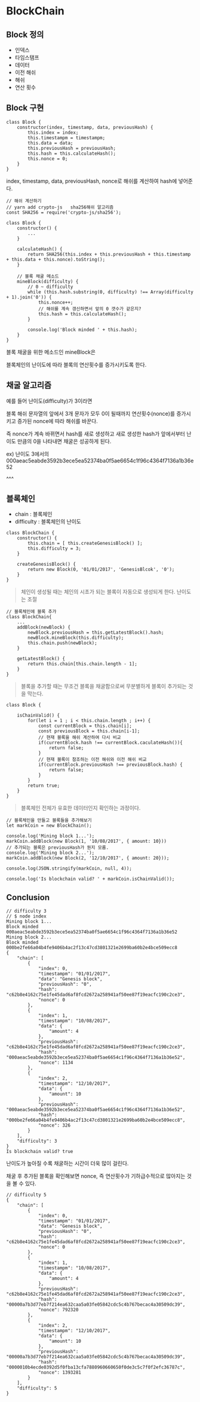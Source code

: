 # BlockChain

## Block 정의
- 인덱스
- 타임스탬프
- 데이터
- 이전 해쉬
- 해쉬
- 연산 횟수

## Block 구현
~~~
class Block {
    constructor(index, timestamp, data, previousHash) {
        this.index = index;
		this.timestampm = timestampm;
		this.data = data;
		this.previousHash = previousHash;
		this.hash = this.calculateHash();
		this.nonce = 0;
    }
}
~~~
index, timestamp, data, previousHash, nonce로 해쉬를 계산하여 hash에 넣어준다.

~~~
// 해쉬 계산하기
// yarn add crypto-js   sha256해쉬 알고리즘
const SHA256 = require('crypto-js/sha256');

class Block {
    constructor() {
        ...
    }

    calculateHash() {
        return SHA256(this.index + this.previousHash + this.timestamp + this.data + this.nonce).toString();
    }

    // 블록 채굴 메소드
    mineBlock(difficulty) {
		// 0 ~ difficulty
		while (this.hash.substring(0, difficulty) !== Array(difficulty + 1).join('0')) {
			this.nonce++;
			// 해쉬를 계속 갱신하면서 앞의 0 갯수가 같은지?
			this.hash = this.calculateHash();
		}

		console.log('Block minded ' + this.hash);
	}
}
~~~
블록 채굴을 위한 메소드인 mineBlock은

블록체인의 난이도에 따라 블록의 연산횟수를 증가시키도록 한다.

## 채굴 알고리즘

예를 들어 난이도(difficulty)가 3이라면

블록 해쉬 문자열의 앞에서 3개 문자가 모두 0이 될때까지 연산횟수(nonce)를 증가시키고 증가된 nonce에 따라 해쉬를 바꾼다.

즉 nonce가 계속 바뀌면서 hash를 새로 생성하고 새로 생성한 hash가 앞에서부터 난이도 만큼의 0을 나타내면 
채굴은 성공하게 된다.

ex) 
난이도 3에서의 
000aeac5eabde3592b3ece5ea52374ba0f5ae6654c1f96c4364f7136a1b36e52

^^^

## 블록체인
- chain : 블록체인
- difficulty : 블록체인의 난이도
~~~
class BlockChain {
    constructor() {
        this.chain = [ this.createGenesisBlock() ];
        this.difficulty = 3;
    }

    createGenesisBlock() {
        return new Block(0, '01/01/2017', 'GenesisBlcok', '0');
    }
}
~~~
> 체인이 생성될 때는 체인의 시초가 되는 블록이 자동으로 생성되게 한다.
> 난이도는 조절
~~~
// 블록체인에 블록 추가
class BlockChain{
    ...
    addBlock(newBlock) {
        newBlock.previousHash = this.getLatestBlock().hash;
        newBlock.mineBlock(this.difficulty);
        this.chain.push(newBlock);
    }

    getLatestBlock() {
        return this.chain[this.chain.length - 1];
    }
}
~~~
> 블록을 추가할 때는 무조건 블록을 채굴함으로써 무분별하게 블록이 추가되는 것을 막는다.
~~~
class Block {

    isChainValid() {
        for(let i = 1 ; i < this.chain.length ; i++) {
            const currentBlock = this.chain[i];
            const previousBlock = this.chain[i-1];
            // 현재 블록을 해쉬 계산하여 다시 비교
            if(currentBlock.hash !== currentBlock.caculateHash()){
                return false;
            }
            // 현재 블록이 참조하는 이전 해쉬와 이전 해쉬 비교
            if(currentBlock.previousHash !== previousBlock.hash) {
                return false;
            }
        }
        return true;
    }
}
~~~
> 블록체인 전체가 유효한 데이터인지 확인하는 과정이다.

~~~
// 블록체인을 만들고 블록들을 추가해보기
let markCoin = new BlockChain();

console.log('Mining block 1...');
markCoin.addBlock(new Block(1, '10/08/2017', { amount: 10}))
// 추가되는 블록은 previousHash가 뭔지 모름.
console.log('Mining block 2...');
markCoin.addBlock(new Block(2, '12/10/2017', { amount: 20}));

console.log(JSON.stringify(markCoin, null, 4));

console.log('Is blockchain valid? ' + markCoin.isChainValid());
~~~

## Conclusion
~~~
// difficulty 3
// $ node index
Mining block 1...
Block minded 000aeac5eabde3592b3ece5ea52374ba0f5ae6654c1f96c4364f7136a1b36e52
Mining block 2...
Block minded 000be2fe66a04b4fe9406b4ac2f13c47cd3801321e2699ba60b2e4bce509ecc8
{
    "chain": [
        {
            "index": 0,
            "timestampm": "01/01/2017",
            "data": "Genesis block",
            "previousHash": "0",
            "hash": "c62b8e4162c75e1fe45dad6af8fcd2672a258941af50ee87f19eacfc190c2ce3",
            "nonce": 0
        },
        {
            "index": 1,
            "timestampm": "10/08/2017",
            "data": {
                "amount": 4
            },
            "previousHash": "c62b8e4162c75e1fe45dad6af8fcd2672a258941af50ee87f19eacfc190c2ce3",
            "hash": "000aeac5eabde3592b3ece5ea52374ba0f5ae6654c1f96c4364f7136a1b36e52",
            "nonce": 1134
        },
        {
            "index": 2,
            "timestampm": "12/10/2017",
            "data": {
                "amount": 10
            },
            "previousHash": "000aeac5eabde3592b3ece5ea52374ba0f5ae6654c1f96c4364f7136a1b36e52",
            "hash": "000be2fe66a04b4fe9406b4ac2f13c47cd3801321e2699ba60b2e4bce509ecc8",
            "nonce": 326
        }
    ],
    "difficulty": 3
}
Is blockchain valid? true
~~~
난이도가 높아질 수록 채굴하는 시간이 더욱 많이 걸린다.

채굴 후 추가된 블록을 확인해보면 nonce, 즉 연산횟수가 기하급수적으로 많아지는 것을 볼 수 있다.
~~~
// difficulty 5
{
    "chain": [
        {
            "index": 0,
            "timestampm": "01/01/2017",
            "data": "Genesis block",
            "previousHash": "0",
            "hash": "c62b8e4162c75e1fe45dad6af8fcd2672a258941af50ee87f19eacfc190c2ce3",
            "nonce": 0
        },
        {
            "index": 1,
            "timestampm": "10/08/2017",
            "data": {
                "amount": 4
            },
            "previousHash": "c62b8e4162c75e1fe45dad6af8fcd2672a258941af50ee87f19eacfc190c2ce3",
            "hash": "00000a7b3d77eb7f214ea632caa5a03fe05842cdc5c4b767becac4a30509dc39",
            "nonce": 792320
        },
        {
            "index": 2,
            "timestampm": "12/10/2017",
            "data": {
                "amount": 10
            },
            "previousHash": "00000a7b3d77eb7f214ea632caa5a03fe05842cdc5c4b767becac4a30509dc39",
            "hash": "0000010b4ecde0392d5f0fba13cfa7880960660650f0de3c5c7f0f2efc36787c",
            "nonce": 1393281
        }
    ],
    "difficulty": 5
}
~~~